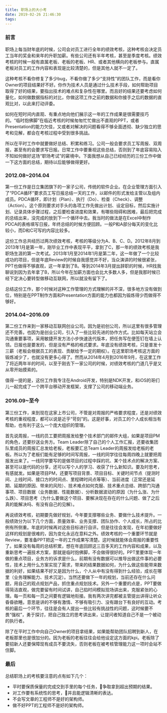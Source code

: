 ```yaml
---
title: 职场上的大小考
date: 2019-02-26 21:46:30
tags:
---
```

### 前言
职场上每当财年底的时候，公司会对员工进行全年的绩效考核，这种考核会决定员工当年的奖金和来年的升职加薪。有些公司还有半年考核，甚至是季度考核。绩效考核的时候一般有直属老板、老板的老板、HR、或者其他横向的老板参与。直属老板对员工的工作内容和表现是比较清楚的，但是其他人就不一定了。

这种考核不看你修复了多少bug，不看你做了多少“支持性”的团队工作，而是看你Owner的项目结果好不好。你作为技术人员是通过什么技术手段，如何帮助项目取得了好的结果，要指出技术的难点和复杂性在哪里。而且好的结果还要考虑如何量化，如何做数据指标的对比，你做这项工作之前的数据和你接手之后的数据的直观比对，以此来打动评委。

如何在短时间内直观、有重点地向他们展示这一年的工作成果是很需要技巧的。“临时抱佛脚”在临近考核的时候匆匆忙忙做出不直观的PPT，或者Presentation的能力欠佳，又或者对解决的问题看得不够全面透彻、缺少独立的思考和见解，都会在考核过程中受到很多挑战。

所以在平时工作中就要做好总结、积累和练习。公司一般会要求员工写周报、双周报，甚至有的会要求写日报。日常工作中要重视这些总结，否则到了年底容易陷入不知如何做好这场“职场考试”的窘境中。下面我想从自己已经经历的三份工作中做一下这方面的总结，期待以后能够做得更好。

### 2012.08~2014.04
第一份工作是日立集团旗下的一家子公司，传统的软件企业。在企业管理方面引入了“PDCA循环”要求员工写日报总结一天的工作，以邮件的形式发给主管以及组内成员。PDCA循环，即计划（Plan）、执行（Do）、检查（Check）、调整（Action）。这个原则要求对手头的各项工作先做出计划、设定目标，然后实施计划、记录具体步骤过程，之后要检查进度和效果，有哪些阻碍和困难，最后把完成的总结出来，没完成的放到下一个循环中去。我当时的做法是在Excel中制作PDCA的表格填写日报，年终总结的时候方便回顾。一般P和A部分每天的变化比较小，而D和C可写的内容比较多。

这份工作总共经历过两次绩效考核，考核的等级分为A、B、C、D。2012年8月到2013年1月是第一年，刚毕业工作中表现平平，拿到了C，那一年的绩效考核是我职场生涯的第一次考试。2013年1月至2014年1月是第二年，这一年做了一个比较成功的项目，但是年底Review的时候自我感觉并不好，当众演讲的时候很紧张，PPT也做得不够直观，这一年拿到了B。等到2014年3月提出辞职的时候，HR找我聊说到因为去年拿了B，所以今年在加薪方面也会比大多数人多，但是我那时候已经下定决心要转型做移动互联网，所以就没有留下了。

总结这份工作，那个时候对这种工作管理的方式理解的并不深，很多地方没有做到位，特别是在PPT制作方面和Presentation方面的能力也都因为锻炼得少而做得不够好。

### 2014.04~2016.09
第二份工作来到一家移动互联网创业公司。因为是初创公司，所以这里有很多管理还不完善。也因为是创业公司，引入了一些比较先进的协作方式。比如每天站立会沟通重要事项，采用敏捷开发方法小步快速迭代版本，把任务写在便签钉在墙上认领。日报也是要发的，但是没有严格的格式要求。年底没有绩效考核，只是普发十三薪（老板会根据员工的表现、贡献给予一定的期权）。在这里职场考核这方面的锻炼减少了，也就没有更多心得了。然而从2014年4月到2016年9月，在这里工作了将近两年半的时间，以至于刚去下一家公司的时候，对绩效考核的门道几乎是又从零开始摸索的。

值得一提的是，这份工作我专注在Android开发，特别是NDK开发，和iOS的哥们儿一起完成了一个跨平台移动开发框架，支撑了公司的移动端业务。

### 2016.09~至今
第三份工作，来到现在这家上市公司，不管是对周报的严格要求程度，还是对绩效考核的重视程度，都可以说是近乎“苛刻”的。这是好事，对员工的个人成长相当有帮助，也有利于这么一个庞大组织的管理。

首先说周报，一线的员工要把周报发给整个技术部门的邮件大组，如果是项目PM的角色，还要抄送业务方。Team Leader除了自己的个人工作汇报，还要收集团队里成员的周报汇总发给老板，老板要汇总Team Leader的周报发给老板的老板。所以为了老板们能有足够的时间写周报，一线的同学往往每周四晚上就要把周报发出来了。一线同学要写的是做项目的过程中踩的坑、某个技术点的解决方案、甚至可以是代码的分享，还可以写个人的学习、收获了什么新知识。要及时思考，有感就发。如果是项目PM，还要写项目背景、项目目标、关键时间节点（提测时间、上线时间、接口方的时间点、里程碑时间点等等）、当前进度（正常还是延期、延期的原因、带来的风险）、技术难点如何克服、技术重点总结、跨部门沟通事项、项目数据（业务数据、性能数据）、分析数据波动的原因（为什么涨、为什么跌）、项目思考（为什么要做这个项目、要解决现在存在的什么问题、做了之后真的能解决吗、有没有自己的见解）。

再说绩效考核，初期要先做好规划，今年要支撑哪些业务、要做什么技术提升。一般绩效分为以下几个方面，质量效率、业务支撑、团队协作、个人成长，所占的比例有所侧重。年底的时候再对这些目标进行自评。但是往往会发现，在年初要做好这样的规划是很难的，因为变化永远在意料之外。绩效考核的一个重要环节就是Review，要准备PPT把这一年的工作成果写清楚。这时候就能体会周报的重要性了。如果没有每周的总结积累，想在年底回顾这三百多天的工作内容和成果，以及重新思考一遍技术方案，那就是临时抱佛脚，不会做得很好的。PPT里要体现一年做的重点项目，业务方的诉求是什么，前期有没有数据可以推导出做这件事的必要性，技术上用什么方案实现了需求，带来的结果数据如何，为什么做这些能带来数据的利好，如果结果不好又是因为什么，个人从中有没有得到什么经验，成长在哪里（业务理解能力、技术沉淀）。当然还要做下一年的规划，当前还存在什么问题，用自己的观点规划产品，抓住重点规划技术。另外一个重要的点是，PPT要做得简洁直观，做完要留有时间试讲，自己掐时间模拟现场讲出来，克服紧张的心理。每一页和每一页之间要有逻辑地衔接。我有两次讲完都被主管提出讲得让听众昏昏欲睡。意思是讲的不够有激情、不够有吸引力、没有跟台下有良好的互动。考核的最后一个环节，往往是会有人提出一些比较有挑战性的问题，这时候要不畏“强权”，勇于探讨，把自己独立的思考讲出来，让提问者知道自己不是一个被动的执行者。

除了在平时工作中向自己Owner的项目拿结果，如果能帮助团队招聘到新人，在老板那里也是很加分的。因为老板的老板往往会给他设定这方面的kpi。老板除了要招新人还要保障现有成员不要流失，否则老板在被考核管理能力这一项时会站不住脚。

### 最后
总结职场上的考核要注意的点有如下几个：
- 平时要保质保量的完成交到手里的每个任务，争取拿到超出预期的结果。
- 对工作要有系统性的思考，并且能逻辑清晰的表达。
- 不会写文章的工程师不是好的架构师。
- 做不好PPT的工程师不是好的架构师。


